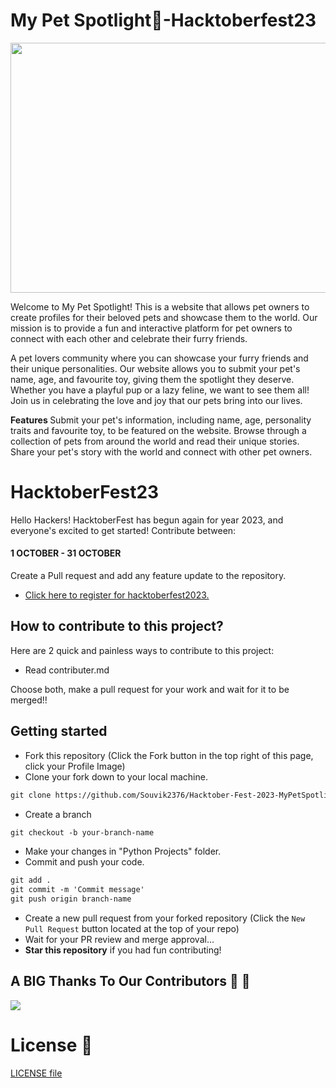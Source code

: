 # My Pet Spotlight💫-Hacktoberfest23

<p align="center">
    <a href="https://hacktoberfest.com/" target="_blank">
    	<img src="https://miro.medium.com/v2/resize:fit:1400/0*McOGR_vW3LivYNor.png" width="800px" height="400px">
    </a>
</p>

Welcome to My Pet Spotlight! This is a website that allows pet owners to create profiles for their beloved pets and showcase them to the world. Our mission is to provide a fun and interactive platform for pet owners to connect with each other and celebrate their furry friends.

A pet lovers community where you can showcase your furry friends and their unique personalities. 
Our website allows you to submit your pet's name, age, and favourite toy, giving them the spotlight they deserve. 
Whether you have a playful pup or a lazy feline, we want to see them all! Join us in celebrating the love and joy that our pets bring into our lives.

<strong> Features </strong>
Submit your pet's information, including name, age, personality traits and favourite toy, to be featured on the website.
Browse through a collection of pets from around the world and read their unique stories.
Share your pet's story with the world and connect with other pet owners.

# HacktoberFest23

Hello Hackers! HacktoberFest has begun again for year 2023, and everyone's excited to get started!
Contribute between: <h4>1 OCTOBER - 31 OCTOBER</h4>

Create a Pull request and add any feature update to the repository.

* [Click here to register for hacktoberfest2023.](https://hacktoberfest.com/)

## How to contribute to this project?

Here are 2 quick and painless ways to contribute to this project:

* Read contributer.md 

Choose both, make a pull request for your work and wait for it to be merged!! 

## Getting started
* Fork this repository (Click the Fork button in the top right of this page, click your Profile Image)
* Clone your fork down to your local machine.

```markdown
git clone https://github.com/Souvik2376/Hacktober-Fest-2023-MyPetSpotlight.git
```

* Create a branch

```markdown
git checkout -b your-branch-name
```

* Make your changes in "Python Projects" folder.
* Commit and push your code.

```markdown
git add .
git commit -m 'Commit message'
git push origin branch-name
```

* Create a new pull request from your forked repository (Click the `New Pull Request` button located at the top of your repo)
* Wait for your PR review and merge approval...
* __Star this repository__ if you had fun contributing!


## A BIG Thanks To Our Contributors :handshake: :handshake:

<a href="https://github.com/Souvik2376/Hacktober-Fest-2023-MyPetSpotlight/graphs/contributors">
  <img src="https://contributors-img.web.app/image?repo=Souvik2376/Hacktober-Fest-2023-MyPetSpotlight" />
</a>


# License 📝

<a href="https://github.com/Souvik2376/Hacktober-Fest-2023-MyPetSpotlight/blob/main/LICENSE">LICENSE file<a/>



